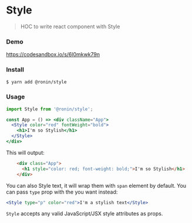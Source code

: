 # Style
> HOC to write react component with Style

### Demo
https://codesandbox.io/s/6l0mkwk79n

### Install

```bash
$ yarn add @ronin/style
```

### Usage

```jsx harmony
import Style from '@ronin/style';

const App = () => <div className="App">
  <Style color="red" fontWeight="bold">
    <h1>I'm so Stylish</h1>
  </Style>
</div>
```

This will output:

```html
    <div class="App">
      <h1 style="color: red; font-weight: bold;">I'm so Stylish</h1>
    </div>
```

You can also Style text, it will wrap them with `span` element by default.
You can pass `type` prop with the you want instead:

```jsx harmony
<Style type="p" color="red">I'm a stylish text</Style>
```

`Style` accepts any valid JavaScript/JSX style attributes as props.
